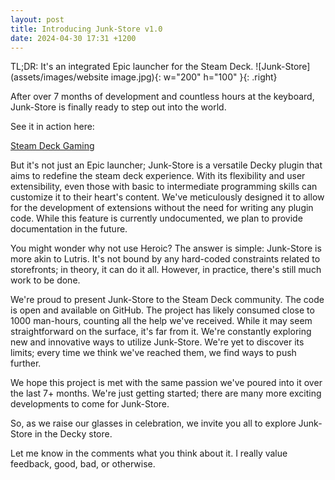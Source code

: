 ```yaml
---
layout: post
title: Introducing Junk-Store v1.0
date: 2024-04-30 17:31 +1200
---
```


TL;DR: It's an integrated Epic launcher for the Steam Deck. ![Junk-Store](assets/images/website image.jpg){: w="200" h="100" }{: .right}

After over 7 months of development and countless hours at the keyboard, Junk-Store is finally ready to step out into the world.

See it in action here:

[Steam Deck Gaming](https://www.youtube.com/watch?v=u9Z66HMD31Y)

But it's not just an Epic launcher; Junk-Store is a versatile Decky plugin that aims to redefine the steam deck experience. With its flexibility and user extensibility, even those with basic to intermediate programming skills can customize it to their heart's content. We've meticulously designed it to allow for the development of extensions without the need for writing any plugin code. While this feature is currently undocumented, we plan to provide documentation in the future.

You might wonder why not use Heroic? The answer is simple: Junk-Store is more akin to Lutris. It's not bound by any hard-coded constraints related to storefronts; in theory, it can do it all. However, in practice, there's still much work to be done.

We're proud to present Junk-Store to the Steam Deck community. The code is open and available on GitHub. The project has likely consumed close to 1000 man-hours, counting all the help we've received. While it may seem straightforward on the surface, it's far from it. We're constantly exploring new and innovative ways to utilize Junk-Store. We're yet to discover its limits; every time we think we've reached them, we find ways to push further.

We hope this project is met with the same passion we've poured into it over the last 7+ months. We're just getting started; there are many more exciting developments to come for Junk-Store.

So, as we raise our glasses in celebration, we invite you all to explore Junk-Store in the Decky store.

Let me know in the comments what you think about it. I really value feedback, good, bad, or otherwise.
